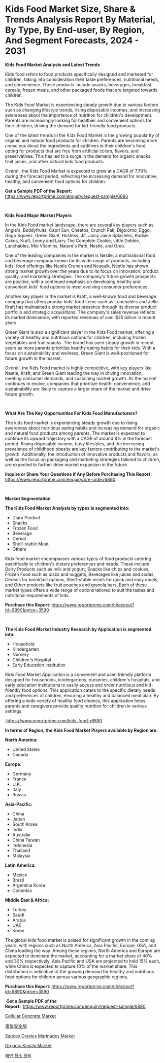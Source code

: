 <p><h1>Kids Food Market Size, Share & Trends Analysis Report By Material, By Type, By End-user, By Region, And Segment Forecasts, 2024 - 2031</h1></p><p><strong>Kids Food Market Analysis and Latest Trends</strong></p>
<p><p>Kids food refers to food products specifically designed and marketed for children, taking into consideration their taste preferences, nutritional needs, and convenience. These products include snacks, beverages, breakfast cereals, frozen meals, and other packaged foods that are targeted towards children.</p><p>The Kids Food Market is experiencing steady growth due to various factors such as changing lifestyle trends, rising disposable incomes, and increasing awareness about the importance of nutrition for children's development. Parents are increasingly looking for healthier and convenient options for their children, driving the demand for kid-friendly food products.</p><p>One of the latest trends in the Kids Food Market is the growing popularity of organic and natural food products for children. Parents are becoming more conscious about the ingredients and additives in their children's food, opting for products that are free from artificial colors, flavors, and preservatives. This has led to a surge in the demand for organic snacks, fruit juices, and other natural kids food products.</p><p>Overall, the Kids Food Market is expected to grow at a CAGR of 7.70% during the forecast period, reflecting the increasing demand for innovative, healthy, and convenient food options for children.</p></p>
<p><strong>Get a Sample PDF of the Report:&nbsp;</strong> <a href="https://www.reportprime.com/enquiry/request-sample/6890">https://www.reportprime.com/enquiry/request-sample/6890</a></p>
<p>&nbsp;</p>
<p><strong>Kids Food Major Market Players</strong></p>
<p><p>In the Kids Food market landscape, there are several key players such as Angie's, Buddyfruits, Capri Sun, Cheetos, Crunch Pak, Digoiorno, Eggo, Gogo Squeez, Green Giant, Hostess, Jif, Juicy Juice Splashers, Kodiak Cakes, Kraft, Lenny and Larry The Complete Cookie, Little Debbie, Lunchables, Mio Vitamins, Nature's Path, Nestle, and Oreo.</p><p>One of the leading companies in the market is Nestle, a multinational food and beverage company known for its wide range of products, including kids' food offerings like Nestle Crunch and Nesquik. Nestle has shown strong market growth over the years due to its focus on innovation, product quality, and marketing strategies. The company's future growth prospects are positive, with a continued emphasis on developing healthy and convenient kids' food options to meet evolving consumer preferences.</p><p>Another key player in the market is Kraft, a well-known food and beverage company that offers popular kids' food items such as Lunchables and Jello. Kraft has maintained a strong market presence through its diverse product portfolio and strategic acquisitions. The company's sales revenue reflects its market dominance, with reported revenues of over $25 billion in recent years.</p><p>Green Giant is also a significant player in the Kids Food market, offering a variety of healthy and nutritious options for children, including frozen vegetables and fruit snacks. The brand has seen steady growth in recent years as more parents prioritize healthy eating habits for their kids. With a focus on sustainability and wellness, Green Giant is well-positioned for future growth in the market.</p><p>Overall, the Kids Food market is highly competitive, with key players like Nestle, Kraft, and Green Giant leading the way in driving innovation, meeting consumer demands, and sustaining market growth. As the market continues to evolve, companies that prioritize health, convenience, and sustainability are likely to capture a larger share of the market and drive future growth.</p></p>
<p>&nbsp;</p>
<p><strong>What Are The Key Opportunities For Kids Food Manufacturers?</strong></p>
<p><p>The kids food market is experiencing steady growth due to rising awareness about nutritious eating habits and increasing demand for organic and natural food products among parents. The market is expected to continue its upward trajectory with a CAGR of around 8% in the forecast period. Rising disposable income, busy lifestyles, and the increasing prevalence of childhood obesity are key factors contributing to the market's growth. Additionally, the introduction of innovative products and flavors, as well as the focus on packaging and marketing strategies tailored to children, are expected to further drive market expansion in the future.</p></p>
<p><strong>Inquire or Share Your Questions If Any Before Purchasing This Report:</strong> <a href="https://www.reportprime.com/enquiry/pre-order/6890">https://www.reportprime.com/enquiry/pre-order/6890</a></p>
<p>&nbsp;</p>
<p><strong>Market Segmentation</strong></p>
<p><strong>The Kids Food Market Analysis by types is segmented into:</strong></p>
<p><ul><li>Diary Product</li><li>Snacks</li><li>Frozen Food</li><li>Beverage</li><li>Cereal</li><li>Shelf-stable Meat</li><li>Others</li></ul></p>
<p><p>Kids food market encompasses various types of food products catering specifically to children's dietary preferences and needs. These include Dairy Products such as milk and yogurt, Snacks like chips and cookies, Frozen Food such as pizza and nuggets, Beverages like juices and sodas, Cereals for breakfast options, Shelf-stable meats for quick and easy meals, and Other products like fruit pouches and granola bars. Each of these market types offers a wide range of options tailored to suit the tastes and nutritional requirements of kids.</p></p>
<p><strong>Purchase this Report:&nbsp;</strong><a href="https://www.reportprime.com/checkout?id=6890&price=3590">https://www.reportprime.com/checkout?id=6890&price=3590</a></p>
<p>&nbsp;</p>
<p><strong>The Kids Food Market Industry Research by Application is segmented into:</strong></p>
<p><ul><li>Household</li><li>Kindergarten</li><li>Nursery</li><li>Children's Hospital</li><li>Early Education Institution</li></ul></p>
<p><p>Kids Food Market Application is a convenient and user-friendly platform designed for households, kindergartens, nurseries, children's hospitals, and early education institutions to easily access and order nutritious and kid-friendly food options. This application caters to the specific dietary needs and preferences of children, ensuring a healthy and balanced meal plan. By offering a wide variety of healthy food choices, this application helps parents and caregivers provide quality nutrition for children in various settings.</p></p>
<p><a href="https://www.reportprime.com/kids-food-r6890">&nbsp;https://www.reportprime.com/kids-food-r6890</a></p>
<p><strong>In terms of Region, the Kids Food Market Players available by Region are:</strong></p>
<p>
    <p> <strong> North America: </strong>
        <ul>
            <li>United States</li>
            <li>Canada</li>
        </ul>
        </p> 
    <p> <strong> Europe: </strong>
        <ul>
            <li>Germany</li>
            <li>France</li>
            <li>U.K.</li>
            <li>Italy</li>
            <li>Russia</li>
        </ul>
        </p> 
    <p> <strong> Asia-Pacific: </strong>
        <ul>
            <li>China</li>
            <li>Japan</li>
            <li>South Korea</li>
            <li>India</li>
            <li>Australia</li>
            <li>China Taiwan</li>
            <li>Indonesia</li>
            <li>Thailand</li>
            <li>Malaysia</li>
        </ul>
        </p> 
    <p> <strong> Latin America: </strong>
        <ul>
            <li>Mexico</li>
            <li>Brazil</li>
            <li>Argentina Korea</li>
            <li>Colombia</li>
        </ul>
        </p> 
    <p> <strong> Middle East & Africa: </strong>
        <ul>
            <li>Turkey</li>
            <li>Saudi</li>
            <li>Arabia</li>
            <li>UAE</li>
            <li>Korea</li>
        </ul>
    </p>
    </p>
<p><p>The global kids food market is poised for significant growth in the coming years, with regions such as North America, Asia Pacific, Europe, USA, and China leading the way. Among these regions, North America and Europe are expected to dominate the market, accounting for a market share of 40% and 30% respectively. Asia Pacific and USA are projected to hold 15% each, while China is expected to capture 10% of the market share. This distribution is indicative of the growing demand for healthy and nutritious food options for children across various geographic regions.</p></p>
<p><strong>Purchase this Report: </strong><a href="https://www.reportprime.com/checkout?id=6890&price=3590">https://www.reportprime.com/checkout?id=6890&price=3590</a></p>
<p>&nbsp;<strong>Get a Sample PDF of the Report:&nbsp;&nbsp;</strong><a href="https://www.reportprime.com/enquiry/request-sample/6890">https://www.reportprime.com/enquiry/request-sample/6890</a></p>
<p><strong></strong></p>
<p><p><a href="https://www.linkedin.com/pulse/cellular-concrete-market-goal-estimating-size-future-growth-fqa9e?trackingId=JuZDcuqK9RRyx2N%2FDUrWZQ%3D%3D">Cellular Concrete Market</a></p><p><a href="https://medium.com/@josephmiller1959/%E9%9B%BB%E6%B0%97%E5%AE%89%E5%85%A8%E6%9C%8D%E5%B8%82%E5%A0%B4%E5%88%86%E6%9E%90-%E3%81%9D%E3%81%AEcagr-%E5%B8%82%E5%A0%B4%E3%82%BB%E3%82%B0%E3%83%A1%E3%83%B3%E3%83%86%E3%83%BC%E3%82%B7%E3%83%A7%E3%83%B3-%E3%81%8A%E3%82%88%E3%81%B3%E3%82%B0%E3%83%AD%E3%83%BC%E3%83%90%E3%83%AB%E7%94%A3%E6%A5%AD%E6%A6%82%E8%A6%81-1757071d630c">電気安全服</a></p><p><a href="https://github.com/kosella/Market-Research-Report-List-2/blob/main/sauces-gravies-marinades-market.md">Sauces Gravies Marinades Market</a></p><p><a href="https://github.com/nathandecarvalho/Market-Research-Report-List-2/blob/main/organic-kimchi-market.md">Organic Kimchi Market</a></p><p><a href="https://medium.com/@rickymetzdvm/%ED%95%B4%EB%B3%80-%EC%B2%AD%EC%86%8C-%EC%9E%A5%EB%B9%84-%EC%8B%9C%EC%9E%A5-%EC%8B%9C%EC%9E%A5-%EC%A0%90%EC%9C%A0%EC%9C%A8-%EC%8B%9C%EC%9E%A5-%EB%8F%99%ED%96%A5-%EA%B7%B8%EB%A6%AC%EA%B3%A0-%EB%AF%B8%EB%9E%98-%EC%84%B1%EC%9E%A5-%ED%83%90%EC%83%89-c51f01e659b3">해변 청소 장비</a></p></p>